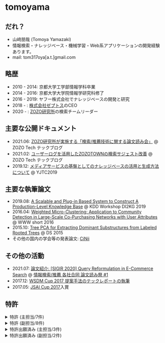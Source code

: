 # tomoyama
## だれ？
- 山﨑朋哉 (Tomoya Yamazaki)
- 情報検索・ナレッジベース・機械学習・Web系アプリケーションの開発経験あります。
- mail: tom317oya[a.t.]gmail.com

## 略歴
- 2010 - 2014: 京都大学工学部情報学科卒業
- 2014 - 2016: 京都大学大学院情報学研究科修了
- 2016 - 2019: ヤフー株式会社でナレッジベースの開発と研究
- 2018 - : [株式会社ゼプトス](https://www.zeptos.jp/)のCEO
- 2020 - : [ZOZO研究所](https://research.zozo.com/)の検索チームリーダー

## 主要な公開ドキュメント
- 2021.06: [ZOZO研究所が実施する「検索/推薦技術に関する論文読み会」](https://techblog.zozo.com/entry/search-recommend-articles-study-session) @ ZOZO Tech テックブログ
- 2021.02: [ユーザーログを活用したZOZOTOWNの検索サジェスト改善](https://techblog.zozo.com/entry/zozotown-search-suggestion) @ ZOZO Tech テックブログ
- 2019.12: [メディアサービスの基盤としてのナレッジベースの活用と生成方法について](https://www.slideshare.net/techblogyahoo/yjtc19-in-shibuya-a3-yjtc-204745833) @ YJTC2019

## 主要な執筆論文
- 2019.08: [A Scalable and Plug-in Based System to Construct A Production-Level Knowledge Base](https://www.semanticscholar.org/paper/A-Scalable-and-Plug-in-Based-System-to-Construct-A-Yamazaki-Nishi/1a2eb73aa65ffd5fe5ed1dc9eb5419f7b1353da8) @ KDD Workshop DI2KG 2019
- 2016.04: [Weighted Micro-Clustering: Application to Community Detection in Large-Scale Co-Purchasing Networks with User Attributes](https://dl.acm.org/doi/10.1145/2872518.2889406) @ WWW short 2016
- 2015.10: [Tree PCA for Extracting Dominant Substructures from Labeled Rooted Trees](https://link.springer.com/chapter/10.1007/978-3-319-24282-8_27) @ DS 2015
- その他の国内の学会等の発表論文: [CiNii](https://ci.nii.ac.jp/search?q=%E5%B1%B1%E5%B4%8E%E6%9C%8B%E5%93%89&range=0&count=&sortorder=&type=0)

## その他の活動
- 2021.07: [論文紹介: [SIGIR 2020] Query Reformulation in E-Commerce Search](https://speakerdeck.com/tomoyayama/sigir-2020-query-reformulation-in-e-commerce-search) @ [情報検索/推薦 各社合同 論文読み祭 #1](https://m3-engineer.connpass.com/event/217338/)
- 2017.12: [WSDM Cup 2017 提案手法のテックレポートの執筆](https://arxiv.org/abs/1712.06921)
- 2017.05: [JSAI Cup 2017](https://www.ai-gakkai.or.jp/jsai2017/jsai-cup_report/)入賞

## 特許
<details>
  <summary>特許 (主担当/7件) </summary>
  <div>
    <ul>
      <li>登録日: 2022/06/16 <a href="https://www.j-platpat.inpit.go.jp/c1800/PU/JP-2020-154346/2DD4B4FDFB50C6FF8F7ADCBE98242BDA31AC4A7E42A9580252F9A11617036767/11/ja" rel="nofollow">特許第7090574号</a>
        <ul dir="auto">
          <li>グラフアルゴリズムを用いたエンティティマッチングについて</li>
        </ul>
      </li>
      <li>登録日: 2022/02/18 <a href="https://www.j-platpat.inpit.go.jp/c1800/PU/JP-7027606/5D7FBF473697F9E48BC88043B84F1865554ECB33FF1C91E2B3439A9F4398E1EA/15/ja">特許第7027606号</a></li>
        <ul>
          <li>ECサイトの表示順の精度を、他サイトの情報をデータ量の効率化を図るとともに、促進する機能について</li>
        </ul>
      <li>登録日: 2021/12/28 <a href="https://www.j-platpat.inpit.go.jp/c1800/PU/JP-2019-020939/7F06880B55EC307019EEBCC928AF0041C8A6D81096301E548CA3DEC73E907171/11/ja">特許第7001380号</a></li>
        <ul>
          <li>セッション情報を用いたショッピングCV予測について</li>
      </ul>
      <li>登録日: 2021/11/19 <a href="https://www.j-platpat.inpit.go.jp/c1800/PU/JP-6980578/E6773F7A7A31C081E89829FC97606B0FBA4CBF3115081ED50A0F2594791EF181/15/ja">特許第6980578号</a></li>
        <ul>
          <li>データソースの粒度の違いを考慮したエンタメ情報のナレッジベースへの取り込みについて</li>
        </ul>
      <li>登録日: 2021/07/26 <a href="https://www.j-platpat.inpit.go.jp/c1800/PU/JP-6917972/BCC8734609B54A63E71AEC8FFD76A3C3E11C6FD88A16780DD08869BA4AD92CA7/15/ja">特許第6917972号</a></li>
        <ul>
          <li>ネットワーク上における主体を所望の関係性に基づいて連結するグラフの適切な生成について</li>
        </ul>
      <li>登録日: 2021/05/10 <a href="https://www.j-platpat.inpit.go.jp/c1800/PU/JP-2020-190997/044035552A8BEE581FFE249B7D3F77440B521217EDC1B3F792D75D7A5B86FFC5/11/ja">特許第6882372号</a></li>
        <ul>
          <li>ナレッジベース生成装置について</li>
        </ul>
      <li>登録日: 2021/03/22 <a href="https://www.j-platpat.inpit.go.jp/c1800/PU/JP-2019-020940/FFE2ACE1D1C2793D1BCBC7E2DD61D2DD4C2CCEFD4EB4E0CC7B1E9D241052F632/11/ja">特許第6856466号</a></li>
        <ul>
          <li>過去クリックログを用いた意図解析について</li>
        </ul>
      <li>登録日: 2019/01/11 <a href="https://www.j-platpat.inpit.go.jp/c1800/PU/JP-2016-46694/6F79DA1E3B792DACB6BE494E39B4F92EBD06144D51D03E6F4EF80E0BC32562B4/10/ja">特許第6462611号</a></li>
        <ul>
          <li>重み付きグラフへのマイクロクラスタリングの拡張について</li>
        </ul>
    </ul>
  </div>
</details>

<details>
  <summary>特許 (副担当/8件) </summary>
  <div dir="auto">
    <ul dir="auto">
      <li>登録日: 2022/07/28 <a href="https://www.j-platpat.inpit.go.jp/c1800/PU/JP-2019-200742/E92D198DE941D3EB306C088963D6BCE5E9DD8358D9BF00D3F476F93BCEEEFF57/11/ja" rel="nofollow">特許7113661号</a>
        <ul dir="auto">
          <li>グラフのフーリエ変換による分解情報生成</li>
          <li>技術ネットワークの分解状態でのグラフ成長予測手法</li>
        </ul>
      </li>
      <li>登録日: 2022/05/10 <a href="https://www.j-platpat.inpit.go.jp/c1800/PU/JP-2019-200738/DA95D850DB7566E582F1B694F2363405C5E4058BFA70BC6A61150B465508D8AE/11/ja" rel="nofollow">特許7071213号</a>
        <ul dir="auto">
          <li>グラフのトポロジ構造に着眼した類似性発見手法</li>
          <li>複数の大規模で複雑に成長をしているグラフの類似構造の把握手法</li>
        </ul>
      </li>
      <li>登録日: 2022/04/04 <a href="https://www.j-platpat.inpit.go.jp/c1800/PU/JP-2019-200743/ACCBCAF2B2D24540AB9DBA75721BC20C42B55A0BF3803D8BE32B414E9F68D480/11/ja" rel="nofollow">特許7054645号</a>
        <ul dir="auto">
          <li>DNNの可塑性に着目したモデルの精度向上の手法</li>
          <li>DNNの塑性変形による過学習抑制手法</li>
        </ul>
      </li>
      <li>登録日: 2022/02/28 <a href="https://www.j-platpat.inpit.go.jp/c1800/PU/JP-2019-200737/40BAC8C7D55B807B241948AF8E89CECB4A372FB740F42A542DBC4CE73217A1FE/11/ja" rel="nofollow">特許第7032233号</a>
        <ul dir="auto">
          <li>動的PRに基づくグラフの成長予測手法</li>
          <li>動的ネットワークの成長を考慮したノード評価手法</li>
        </ul>
      </li>
      <li>登録日: 2021/12/28 <a href="https://www.j-platpat.inpit.go.jp/c1800/PU/JP-2020-013395/8D13550C0B08FC08B16925FA1C1636620182BE571ED28952F46D5B94AC63315A/11/ja" rel="nofollow">特許第7001559号</a>
        <ul dir="auto">
          <li>サービスの起案から提供までを自動化する手法</li>
        </ul>
      </li>
      <li>登録日: 2021/12/09 <a href="https://www.j-platpat.inpit.go.jp/c1800/PU/JP-6991124/0CC22A68B94D86B9EDD9828E7E9263F8D0A8DD4940FCC0D43F7BA399A8EA05B1/15/ja" rel="nofollow">特許第6991124号</a>
        <ul dir="auto">
          <li>イノベーションを起こす技術の抽出を図る手法</li>
        </ul>
      </li>
      <li>登録日: 2021/11/04 <a href="https://www.j-platpat.inpit.go.jp/c1800/PU/JP-2020-135153/0C70929238D9A4ED5BD5FB6E7027F396C71FF642F1CF4472480F48DA6912BFA7/11/ja" rel="nofollow">特許第6971270号</a>
        <ul dir="auto">
          <li>思考概念を取り入れた人工知能手法</li>
        </ul>
      </li>
      <li>登録日: 2021/09/09 <a href="https://www.j-platpat.inpit.go.jp/c1800/PU/JP-2020-038557/7D49589B43A2267B5BE869B7B71166A51AA6D902C7443895CA91A49CA28D869F/11/ja" rel="nofollow">特許第6942104号</a>
        <ul dir="auto">
          <li>タイヒミュラー空間を活用した複雑グラフの同相判定手法</li>
        </ul>
      </li>
    </ul>
  </div>
</details>

<details>
  <summary>特許出願済み (主担当/3件) </summary>
  <div dir="auto">
    <ul dir="auto">
      <li>出願日: 2021/05/06 <a href="https://www.j-platpat.inpit.go.jp/c1800/PU/JP-2021-152905/9355710C8DF6AF5BB0548E16B88CC869B5EC7C1896330CF7F387F2C480A5258A/11/ja" rel="nofollow">特開2021-152905</a>
        <ul dir="auto">
          <li>ナレッジベース生成装置について</li>
        </ul>
      </li>
      <li>出願日: 2019/03/19 <a href="https://www.j-platpat.inpit.go.jp/c1800/PU/JP-2020-154583/3490AAA1A23D324BD2306BCDC179DB44845CB829C9F6EFFD0C0A804029C4458D/11/ja" rel="nofollow">特開2020-154583</a>
        <ul dir="auto">
          <li>クリックログを用いた二部グラフ構築によるエンティティのクラス推定について</li>
        </ul>
      </li>
      <li>出願日: 2017/09/14 <a href="https://www.j-platpat.inpit.go.jp/c1800/PU/JP-2019-053469/21D2C5B7CBA1DFFA0F77A8309DBA8B7A4F2687E75AFFAF2797C6BD63B287E151/11/ja" rel="nofollow">※特開2019-053469</a>
        <ul dir="auto">
          <li>ナレッジベース生成における、MatcherとリテラルのURI化部分について</li>
        </ul>
      </li>
    </ul>
  </div>
</details>

<details>
  <summary>特許出願済み (副担当/2件) </summary>
  <div dir="auto">
    <ul dir="auto">
      <li>出願日: 2019/07/19 <a href="https://www.j-platpat.inpit.go.jp/c1800/PU/JP-2021-018596/4B3FDCF371F465459C04441E25D753BBE69E0DB79C1C5E036B6D13C51406EB9C/11/ja" rel="nofollow">特開2021-18596</a>
        <ul dir="auto">
          <li>導来同値により思考のやわらかさを実現する手法</li>
        </ul>
      </li>
      <li>出願日: 2019/02/25 16/284383 (US01)
        <ul dir="auto">
          <li>動的ネットワークの成長を考慮したノード評価手法</li>
        </ul>
      </li>
    </ul>
  </div>
</details>
